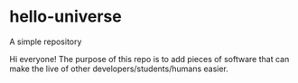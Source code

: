 # hello-universe
A simple repository

Hi everyone!
The purpose of this repo is to add pieces of software that can make the live of other developers/students/humans easier.

